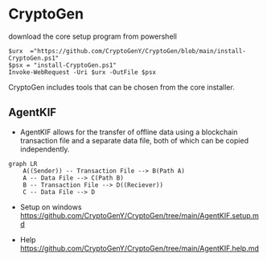 # CryptoGen

download the core setup program from powershell
```
$urx  ="https://github.com/CryptoGenY/CryptoGen/blob/main/install-CryptoGen.ps1"
$psx = "install-CryptoGen.ps1"
Invoke-WebRequest -Uri $urx -OutFile $psx
```
CryptoGen includes tools that can be chosen from the core installer.

## AgentKIF

* AgentKIF allows for the transfer of offline data using a blockchain transaction file and a separate data file, both of which can be copied independently.
```mermaid
graph LR
    A((Sender)) -- Transaction File --> B(Path A)
    A -- Data File --> C(Path B)
    B -- Transaction File --> D((Reciever))
    C -- Data File --> D
```
* Setup on windows
&emsp;https://github.com/CryptoGenY/CryptoGen/tree/main/AgentKIF.setup.md

* Help
&emsp;https://github.com/CryptoGenY/CryptoGen/tree/main/AgentKIF.help.md
  


